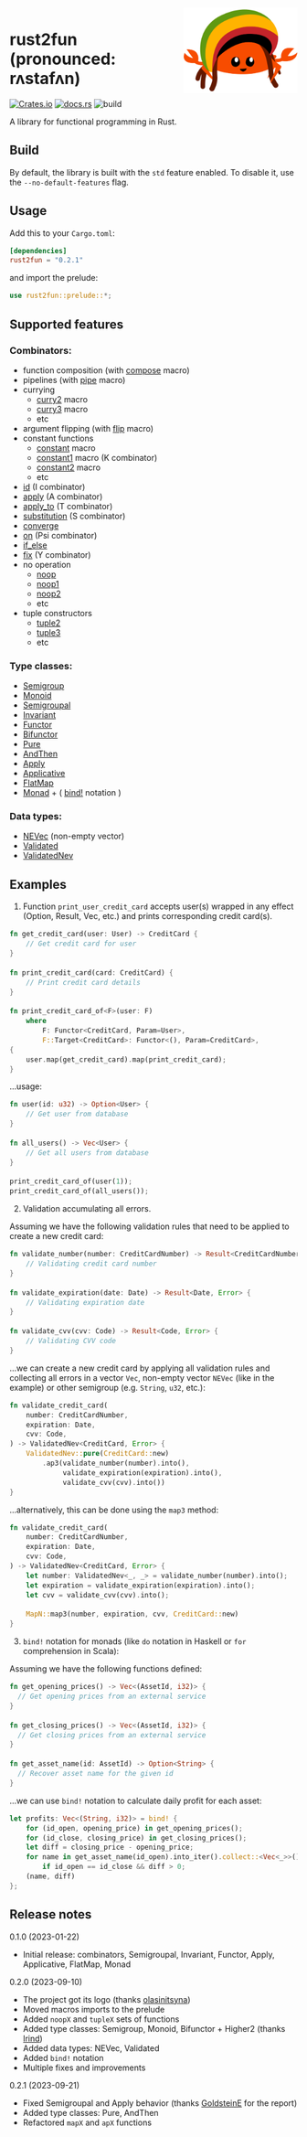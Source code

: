 <img align="right" height="150" src="./rust2fun.svg">

# rust2fun (pronounced: rʌstafʌn)

[![Crates.io](https://img.shields.io/crates/v/rust2fun.svg)](https://crates.io/crates/rust2fun)
[![docs.rs](https://img.shields.io/docsrs/rust2fun)](https://docs.rs/rust2fun/0.2.1/rust2fun/)
![build](https://github.com/chapiteau-team/rust2fun/actions/workflows/rust.yml/badge.svg)

A library for functional programming in Rust.

## Build

By default, the library is built with the `std` feature enabled. To disable it, use the `--no-default-features` flag.

## Usage

Add this to your `Cargo.toml`:

```toml
[dependencies]
rust2fun = "0.2.1"
```

and import the prelude:

```rust
use rust2fun::prelude::*;
```

## Supported features

### Combinators:

- function composition (with [compose](https://docs.rs/rust2fun/0.2.1/rust2fun/macro.compose.html) macro)
- pipelines (with [pipe](https://docs.rs/rust2fun/0.2.1/rust2fun/macro.pipe.html) macro)
- currying
    - [curry2](https://docs.rs/rust2fun/0.2.1/rust2fun/macro.curry2.html) macro
    - [curry3](https://docs.rs/rust2fun/0.2.1/rust2fun/macro.curry3.html) macro
    - etc
- argument flipping (with [flip](https://docs.rs/rust2fun/0.2.1/rust2fun/macro.flip.html) macro)
- constant functions
    - [constant](https://docs.rs/rust2fun/0.2.1/rust2fun/macro.constant.html) macro
    - [constant1](https://docs.rs/rust2fun/0.2.1/rust2fun/macro.constant1.html) macro (K combinator)
    - [constant2](https://docs.rs/rust2fun/0.2.1/rust2fun/macro.constant2.html) macro
    - etc
- [id](https://docs.rs/rust2fun/0.2.1/rust2fun/combinator/fn.id.html) (I combinator)
- [apply](https://docs.rs/rust2fun/0.2.1/rust2fun/combinator/fn.apply.html) (A combinator)
- [apply_to](https://docs.rs/rust2fun/0.2.1/rust2fun/combinator/fn.apply_to.html) (T combinator)
- [substitution](https://docs.rs/rust2fun/0.2.1/rust2fun/combinator/fn.substitution.html) (S combinator)
- [converge](https://docs.rs/rust2fun/0.2.1/rust2fun/combinator/fn.converge.html)
- [on](https://docs.rs/rust2fun/0.2.1/rust2fun/combinator/fn.on.html) (Psi combinator)
- [if_else](https://docs.rs/rust2fun/0.2.1/rust2fun/combinator/fn.if_else.html)
- [fix](https://docs.rs/rust2fun/0.2.1/rust2fun/combinator/fn.fix.html) (Y combinator)
- no operation
    - [noop](https://docs.rs/rust2fun/0.2.1/rust2fun/combinator/fn.noop.html)
    - [noop1](https://docs.rs/rust2fun/0.2.1/rust2fun/combinator/fn.noop1.html)
    - [noop2](https://docs.rs/rust2fun/0.2.1/rust2fun/combinator/fn.noop2.html)
    - etc
- tuple constructors
    - [tuple2](https://docs.rs/rust2fun/0.2.1/rust2fun/combinator/fn.tuple2.html)
    - [tuple3](https://docs.rs/rust2fun/0.2.1/rust2fun/combinator/fn.tuple3.html)
    - etc

### Type classes:

- [Semigroup](https://docs.rs/rust2fun/0.2.1/rust2fun/semigroup/trait.Semigroup.html)
- [Monoid](https://docs.rs/rust2fun/0.2.1/rust2fun/monoid/trait.Monoid.html)
- [Semigroupal](https://docs.rs/rust2fun/0.2.1/rust2fun/semigroupal/trait.Semigroupal.html)
- [Invariant](https://docs.rs/rust2fun/0.2.1/rust2fun/invariant/trait.Invariant.html)
- [Functor](https://docs.rs/rust2fun/0.2.1/rust2fun/functor/trait.Functor.html)
- [Bifunctor](https://docs.rs/rust2fun/0.2.1/rust2fun/bifunctor/trait.Bifunctor.html)
- [Pure](https://docs.rs/rust2fun/0.2.1/rust2fun/pure/trait.Pure.html)
- [AndThen](https://docs.rs/rust2fun/0.2.1/rust2fun/and_then/trait.AndThen.html)
- [Apply](https://docs.rs/rust2fun/0.2.1/rust2fun/apply/trait.Apply.html)
- [Applicative](https://docs.rs/rust2fun/0.2.1/rust2fun/applicative/trait.Applicative.html)
- [FlatMap](https://docs.rs/rust2fun/0.2.1/rust2fun/flatmap/trait.FlatMap.html)
- [Monad](https://docs.rs/rust2fun/0.2.1/rust2fun/monad/trait.Monad.html) + ( [bind!](https://docs.rs/rust2fun/0.2.1/rust2fun/macro.bind.html) notation )

### Data types:

- [NEVec](https://docs.rs/rust2fun/0.2.1/rust2fun/data/ne_vec/struct.NEVec.html) (non-empty vector)
- [Validated](https://docs.rs/rust2fun/0.2.1/rust2fun/data/validated/enum.Validated.html)
- [ValidatedNev](https://docs.rs/rust2fun/0.2.1/rust2fun/data/validated/type.ValidatedNev.html)

## Examples

1. Function `print_user_credit_card` accepts user(s) wrapped in any effect (Option, Result, Vec, etc.) and prints
   corresponding credit card(s).

```rust
fn get_credit_card(user: User) -> CreditCard {
    // Get credit card for user
}

fn print_credit_card(card: CreditCard) {
    // Print credit card details
}

fn print_credit_card_of<F>(user: F)
    where
        F: Functor<CreditCard, Param=User>,
        F::Target<CreditCard>: Functor<(), Param=CreditCard>,
{
    user.map(get_credit_card).map(print_credit_card);
}
```

...usage:

```rust
fn user(id: u32) -> Option<User> {
    // Get user from database
}

fn all_users() -> Vec<User> {
    // Get all users from database
}

print_credit_card_of(user(1));
print_credit_card_of(all_users());
```

2. Validation accumulating all errors.

Assuming we have the following validation rules that need to be applied to create a new credit card:

```rust
fn validate_number(number: CreditCardNumber) -> Result<CreditCardNumber, Error> {
    // Validating credit card number
}

fn validate_expiration(date: Date) -> Result<Date, Error> {
    // Validating expiration date
}

fn validate_cvv(cvv: Code) -> Result<Code, Error> {
    // Validating CVV code
}
```

...we can create a new credit card by applying all validation rules and collecting all errors in a vector `Vec`,
non-empty vector `NEVec` (like in the example) or other semigroup (e.g. `String`, `u32`, etc.):

```rust
fn validate_credit_card(
    number: CreditCardNumber,
    expiration: Date,
    cvv: Code,
) -> ValidatedNev<CreditCard, Error> {
    ValidatedNev::pure(CreditCard::new)
        .ap3(validate_number(number).into(),
             validate_expiration(expiration).into(),
             validate_cvv(cvv).into())
}
```

...alternatively, this can be done using the `map3` method:

```rust
fn validate_credit_card(
    number: CreditCardNumber,
    expiration: Date,
    cvv: Code,
) -> ValidatedNev<CreditCard, Error> {
    let number: ValidatedNev<_, _> = validate_number(number).into();
    let expiration = validate_expiration(expiration).into();
    let cvv = validate_cvv(cvv).into();

    MapN::map3(number, expiration, cvv, CreditCard::new)
}
```

3. `bind!` notation for monads (like `do` notation in Haskell or `for` comprehension in Scala):

Assuming we have the following functions defined:

```rust
fn get_opening_prices() -> Vec<(AssetId, i32)> {
  // Get opening prices from an external service
}

fn get_closing_prices() -> Vec<(AssetId, i32)> {
  // Get closing prices from an external service
}

fn get_asset_name(id: AssetId) -> Option<String> {
  // Recover asset name for the given id
}
```

...we can use `bind!` notation to calculate daily profit for each asset:

```rust
let profits: Vec<(String, i32)> = bind! {
    for (id_open, opening_price) in get_opening_prices();
    for (id_close, closing_price) in get_closing_prices();
    let diff = closing_price - opening_price;
    for name in get_asset_name(id_open).into_iter().collect::<Vec<_>>(),
        if id_open == id_close && diff > 0;
    (name, diff)
};
```

## Release notes

0.1.0 (2023-01-22)

- Initial release: combinators, Semigroupal, Invariant, Functor, Apply, Applicative, FlatMap, Monad

0.2.0 (2023-09-10)

- The project got its logo (thanks [olasinitsyna](https://www.behance.net/olasinitsyna))
- Moved macros imports to the prelude
- Added `noopX` and `tupleX` sets of functions
- Added type classes: Semigroup, Monoid, Bifunctor + Higher2 (thanks [lrind](https://github.com/lrind))
- Added data types: NEVec, Validated
- Added `bind!` notation
- Multiple fixes and improvements

0.2.1 (2023-09-21)

- Fixed Semigroupal and Apply behavior (thanks [GoldsteinE](https://github.com/GoldsteinE) for the report)
- Added type classes: Pure, AndThen
- Refactored `mapX` and `apX` functions
